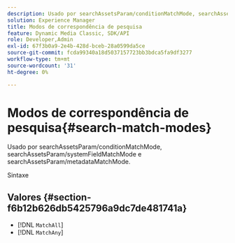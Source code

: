 ```yaml
---
description: Usado por searchAssetsParam/conditionMatchMode, searchAssetsParam/systemFieldMatchMode e searchAssetsParam/metadataMatchMode.
solution: Experience Manager
title: Modos de correspondência de pesquisa
feature: Dynamic Media Classic, SDK/API
role: Developer,Admin
exl-id: 67f3b0a9-2e4b-428d-bceb-28a0599da5ce
source-git-commit: fcda99340a18d5037157723bb3bdca5fa9df3277
workflow-type: tm+mt
source-wordcount: '31'
ht-degree: 0%

---
```


# Modos de correspondência de pesquisa{#search-match-modes}

Usado por searchAssetsParam/conditionMatchMode, searchAssetsParam/systemFieldMatchMode e searchAssetsParam/metadataMatchMode.

Sintaxe

## Valores {#section-f6b12b626db5425796a9dc7de481741a}

* [!DNL `MatchAll`]
* [!DNL `MatchAny`]
